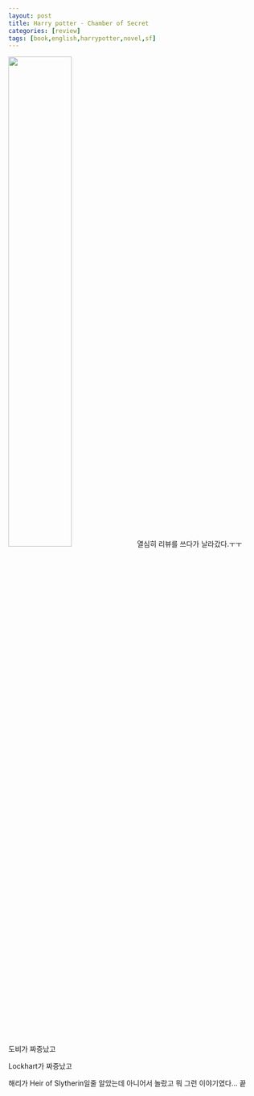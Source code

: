 ```yaml
---
layout: post
title: Harry potter - Chamber of Secret
categories: [review]
tags: [book,english,harrypotter,novel,sf]
---
```


<img src="https://kbimages1-a.akamaihd.net/ad579858-3886-49b2-9877-d48e272120bf/180/1000/False/harry-potter-and-the-chamber-of-secrets-5.jpg" style="width: 50%; height: auto;">
열심히 리뷰를 쓰다가 날라갔다.ㅜㅜ

도비가 짜증났고


Lockhart가 짜증났고


해리가 Heir of Slytherin일줄 알았는데 아니어서 놀랐고 
뭐 그런 이야기였다... 끝
